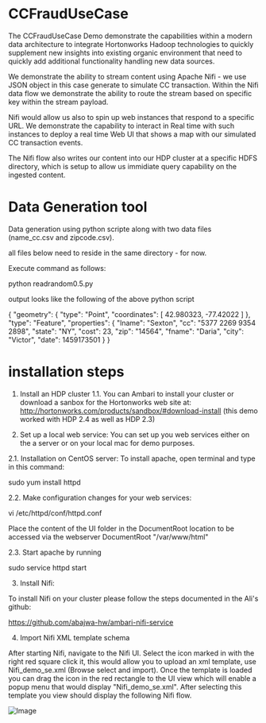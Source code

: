 # CCFraudUseCase

The CCFraudUseCase Demo demonstrate the capabilities within a modern data architecture to integrate Hortonworks Hadoop technologies to quickly 
supplement new insights into existing organic environment that need to quickly add additional functionality handling new data sources.

We demonstrate the ability to stream content using Apache Nifi - we use JSON object in this case generate to simulate CC transaction.
Within the Nifi data flow we demonstrate the ability to route the stream based on specific key within the stream payload.

Nifi would allow us also to spin up web instances that respond to a specific URL. We demonstrate the capability to interact in Real time 
with such instances to deploy a real time Web UI that shows a map with our simulated CC transaction events.

The Nifi flow also writes our content into our HDP cluster at a specific HDFS directory, which is setup to allow us immidiate query capability on 
the ingested content. 
 

# Data Generation tool
Data generation using python scripte along with two data files (name_cc.csv and zipcode.csv).

all files below need to reside in the same directory - for now.

Execute command as follows:

python readrandom0.5.py

output looks like the following of the above python script

{
  "geometry": {
    "type": "Point",
    "coordinates": [
      42.980323,
      -77.42022
    ]
  },
  "type": "Feature",
  "properties": {
    "lname": "Sexton",
    "cc": "5377 2269 9354 2898",
    "state": "NY",
    "cost": 23,
    "zip": "14564",
    "fname": "Daria",
    "city": "Victor",
    "date": 1459173501
  }
}

# installation steps

1. Install an HDP cluster 
1.1. You can Ambari to install your cluster or download a sanbox for the Hortonworks web site at:
http://hortonworks.com/products/sandbox/#download-install
(this demo worked with HDP 2.4 as well as HDP 2.3)

2. Set up a local web service:
You can set up you web services either on the a server or on your local mac for demo purposes. 

2.1. Installation on CentOS server:
To install apache, open terminal and type in this command:

sudo yum install httpd

2.2. Make configuration changes for your web services:

vi /etc/httpd/conf/httpd.conf

Place the content of the UI folder in the DocumentRoot location to be accessed via the webserver
DocumentRoot "/var/www/html"


2.3. Start apache by running

sudo service httpd start


3. Install Nifi:

To install Nifi on your cluster please follow the steps documented in the Ali's github:

https://github.com/abajwa-hw/ambari-nifi-service


4. Import Nifi XML template schema 

After starting Nifi, navigate to the Nifi UI.
Select the icon marked in with the right red square click it, this 
would allow you to upload an xml template, use Nifi_demo_se.xml
(Browse select and import).
Once the template is loaded you can drag the icon in the red rectangle to the UI view 
which will enable a popup menu that would display "Nifi_demo_se.xml".
After selecting this template you view should display the following Nifi flow.

![Image](../master/Screenshot/Nifi-ui1.jpg?raw=true)

